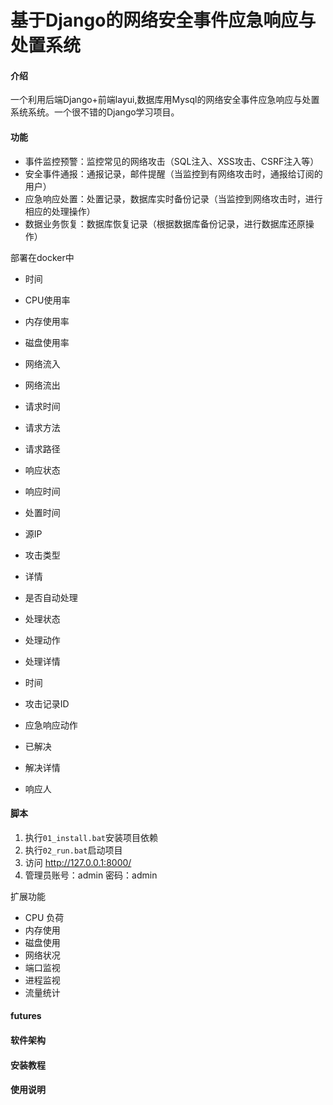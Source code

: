 # 基于Django的网络安全事件应急响应与处置系统

#### 介绍

一个利用后端Django+前端layui,数据库用Mysql的网络安全事件应急响应与处置系统系统。一个很不错的Django学习项目。

#### 功能

* 事件监控预警：监控常见的网络攻击（SQL注入、XSS攻击、CSRF注入等）
* 安全事件通报：通报记录，邮件提醒（当监控到有网络攻击时，通报给订阅的用户）
* 应急响应处置：处置记录，数据库实时备份记录（当监控到网络攻击时，进行相应的处理操作）
* 数据业务恢复：数据库恢复记录（根据数据库备份记录，进行数据库还原操作）

部署在docker中

* 时间
* CPU使用率
* 内存使用率
* 磁盘使用率
* 网络流入
* 网络流出

* 请求时间
* 请求方法
* 请求路径
* 响应状态
* 响应时间
* 处置时间
* 源IP
* 攻击类型
* 详情
* 是否自动处理
* 处理状态
* 处理动作
* 处理详情

* 时间
* 攻击记录ID
* 应急响应动作
* 已解决
* 解决详情
* 响应人

#### 脚本

1. 执行`01_install.bat`安装项目依赖
2. 执行`02_run.bat`启动项目
3. 访问 http://127.0.0.1:8000/
4. 管理员账号：admin  密码：admin


扩展功能

 - CPU 负荷
 - 内存使用
 - 磁盘使用
 - 网络状况
 - 端口监视
 - 进程监视
 - 流量统计

#### futures


#### 软件架构


#### 安装教程



#### 使用说明




